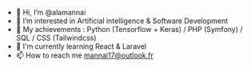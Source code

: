 - 👋 Hi, I’m @alamannai
- 👀 I’m interested in Artificial intelligence & Software Development
- 🌱 My achievements : Python (Tensorflow + Keras) / PHP (Symfony) / SQL / CSS (Tailwindcss)
- 🎷 I'm currently learning React & Laravel
- 📫 How to reach me mannai17@outlook.fr

